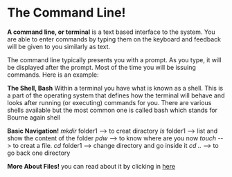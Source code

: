 # The Command Line!

**A command line, or terminal** is a text based interface to the system. You are able to enter commands by typing them on the keyboard and feedback will be given to you similarly as text.


The command line typically presents you with a prompt. As you type, it will be displayed after the prompt. Most of the time you will be issuing commands. Here is an example:

**The Shell, Bash**
Within a terminal you have what is known as a shell. This is a part of the operating system that defines how the terminal will behave and looks after running (or executing) commands for you. There are various shells available but the most common one is called bash which stands for Bourne again shell

**Basic Navigation!**
*mkdir*  folder1    --> to creat diractory
*ls* folder1  --> list and show the content of the folder
*pdw* --> to know where are you now
*touch* --> to creat a file.
*cd* folder1 --> change directory and go inside it
*cd ..* --> to go back one directory


**More About Files!**
you can read about it by clicking in [here](https://ryanstutorials.net/linuxtutorial/aboutfiles.php)


